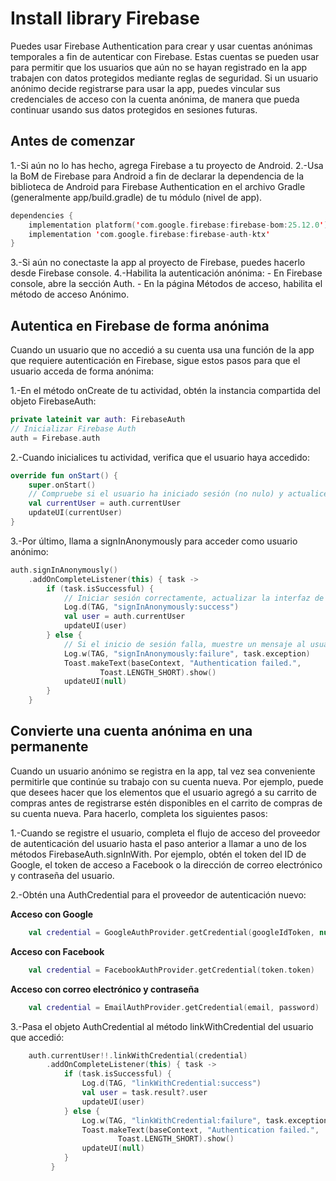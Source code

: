 # Install library Firebase

Puedes usar Firebase Authentication para crear y usar cuentas anónimas temporales a fin de autenticar con Firebase. Estas cuentas se pueden usar para permitir que los usuarios que aún no se hayan registrado en la app trabajen con datos protegidos mediante reglas de seguridad. Si un usuario anónimo decide registrarse para usar la app, puedes vincular sus credenciales de acceso con la cuenta anónima, de manera que pueda continuar usando sus datos protegidos en sesiones futuras.

## Antes de comenzar

1.-Si aún no lo has hecho, agrega Firebase a tu proyecto de Android.
2.-Usa la BoM de Firebase para Android a fin de declarar la dependencia de la biblioteca de Android para Firebase Authentication en el archivo Gradle (generalmente app/build.gradle) de tu módulo (nivel de app).

```kotlin
dependencies {
    implementation platform('com.google.firebase:firebase-bom:25.12.0')
    implementation 'com.google.firebase:firebase-auth-ktx'
}
```
3.-Si aún no conectaste la app al proyecto de Firebase, puedes hacerlo desde Firebase console.
4.-Habilita la autenticación anónima:
    - En Firebase console, abre la sección Auth.
    - En la página Métodos de acceso, habilita el método de acceso Anónimo.
    
    
## Autentica en Firebase de forma anónima    

Cuando un usuario que no accedió a su cuenta usa una función de la app que requiere autenticación en Firebase, sigue estos pasos para que el usuario acceda de forma anónima:

1.-En el método onCreate de tu actividad, obtén la instancia compartida del objeto FirebaseAuth:

```kotlin
private lateinit var auth: FirebaseAuth
// Inicializar Firebase Auth
auth = Firebase.auth
```

2.-Cuando inicialices tu actividad, verifica que el usuario haya accedido:

```kotlin
override fun onStart() {
    super.onStart()
    // Compruebe si el usuario ha iniciado sesión (no nulo) y actualice la interfaz de usuario en consecuencia.
    val currentUser = auth.currentUser
    updateUI(currentUser)
}
```
3.-Por último, llama a signInAnonymously para acceder como usuario anónimo:


```kotlin
auth.signInAnonymously()
    .addOnCompleteListener(this) { task ->
        if (task.isSuccessful) {
            // Iniciar sesión correctamente, actualizar la interfaz de usuario con la información del usuario que inició sesión
            Log.d(TAG, "signInAnonymously:success")
            val user = auth.currentUser
            updateUI(user)
        } else {
            // Si el inicio de sesión falla, muestre un mensaje al usuario.
            Log.w(TAG, "signInAnonymously:failure", task.exception)
            Toast.makeText(baseContext, "Authentication failed.",
                    Toast.LENGTH_SHORT).show()
            updateUI(null)
        }
    }
```

## Convierte una cuenta anónima en una permanente

Cuando un usuario anónimo se registra en la app, tal vez sea conveniente permitirle que continúe su trabajo con su cuenta nueva. Por ejemplo, puede que desees hacer que los elementos que el usuario agregó a su carrito de compras antes de registrarse estén disponibles en el carrito de compras de su cuenta nueva. Para hacerlo, completa los siguientes pasos:

1.-Cuando se registre el usuario, completa el flujo de acceso del proveedor de autenticación del usuario hasta el paso anterior a llamar a uno de los métodos FirebaseAuth.signInWith. Por ejemplo, obtén el token del ID de Google, el token de acceso a Facebook o la dirección de correo electrónico y contraseña del usuario.

2.-Obtén una AuthCredential para el proveedor de autenticación nuevo:

   **Acceso con Google**
```kotlin
    val credential = GoogleAuthProvider.getCredential(googleIdToken, null)
```
   **Acceso con Facebook**
```kotlin
    val credential = FacebookAuthProvider.getCredential(token.token)
```
   **Acceso con correo electrónico y contraseña**
```kotlin
    val credential = EmailAuthProvider.getCredential(email, password)
```

3.-Pasa el objeto AuthCredential al método linkWithCredential del usuario que accedió:

```kotlin
    auth.currentUser!!.linkWithCredential(credential)
        .addOnCompleteListener(this) { task ->
            if (task.isSuccessful) {
                Log.d(TAG, "linkWithCredential:success")
                val user = task.result?.user
                updateUI(user)
            } else {
                Log.w(TAG, "linkWithCredential:failure", task.exception)
                Toast.makeText(baseContext, "Authentication failed.",
                        Toast.LENGTH_SHORT).show()
                updateUI(null)
            }
         }
```
